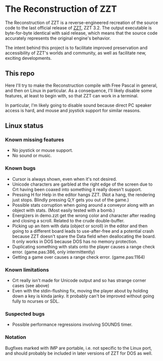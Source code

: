 # The Reconstruction of ZZT

The Reconstruction of ZZT is a reverse-engineered recreation of the source code to the last official release of
[ZZT](https://museumofzzt.com/about-zzt), ZZT 3.2. The output executable is byte-for-byte identical with said
release, which means that the source code accurately represents the original engine's behavior.

The intent behind this project is to facilitate improved preservation and accessibility of ZZT's worlds and community,
as well as facilitate new, exciting developments.

## This repo

Here I'll try to make the Reconstruction compile with Free Pascal in general,
and then on Linux in particular. As a consequence, I'll likely disable some
features, at least to begin with, so that ZZT can work in a terminal.

In particular, I'm likely going to disable sound because direct PC speaker
access is hard, and mouse and joystick support for similar reasons.

## Linux status

### Known missing features

- No joystick or mouse support.
- No sound or music.

### Known bugs

- Cursor is always shown, even when it's not desired.
- Unicode characters are garbled at the right edge of the screen due to Crt having been coaxed into something it really doesn't support.
- Pressing H for Help in the editor hangs ZZT. (Not a hang, the rendering just stops. Blindly pressing Q,Y gets you out of the game.)
- Possible stats corruption when going around a conveyor along with an object with stats. (Most easily tested with a bomb.)
- Energizers in demo.zzt get the wrong color and character after reading and closing a scroll. Related to the crude double-buffer.
- Picking up an item with data (object or scroll) in the editor and then going to a different board leads to use-after-free and a potential crash because ZZT doesn't spare the Data field when deallocating the board. It only works in DOS because DOS has no memory protection.
- Duplicating something with stats onto the player causes a range check error. (game.pas:386, only intermittently)
- Getting a game over causes a range check error. (game.pas:1164)

### Known limitations

- Crt really isn't made for Unicode output and so has strange corner cases (see above)
- Even with the stdin-flushing fix, moving the player about by holding down a key is kinda janky. It probably can't be improved without going fully to ncurses or SDL.

### Suspected bugs

- Possible performance regressions involving SOUNDS timer.

### Notation

Bugfixes marked with IMP are portable, i.e. not specific to the Linux port, and
should probably be included in later versions of ZZT for DOS as well.
